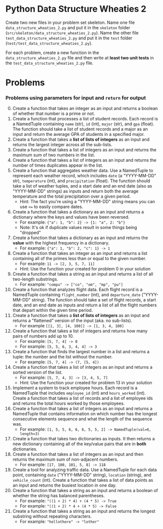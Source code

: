 # Python Data Structure Wheaties 2

Create two new files in your problem set skeleton. Name one file
`data_structure_wheaties_2.py` and put it in the `skeleton` folder
(`src/skeleton/data_structure_wheaties_2.py`). Name the other file
`test_data_structure_wheaties_2.py` and put it in the `test` folder
(`test/test_data_structure_wheaties_2.py`).

For each problem, create a new function in the `data_structure_wheaties_2.py` file
and then write at **least two unit tests** in the
`test_data_structure_wheaties_2.py` file.

# Problems

### Problems using **parameters** for input and `return` for output

0. Create a function that takes an integer as an input and returns a boolean of
   whether that number is a prime or not.
1. Create a function that processes a list of student records. Each record is
   a NamedTuple containing `name` (str), `id` (int), `major` (str), and `gpa`
   (float). The function should take a list of student records and a major as
   an input and return the average GPA of students in a specified major.
2. Create a function that takes a **list of lists of integers** as an input and
   returns the largest integer across all the sub-lists.
3. Create a function that takes a list of integers as an input and returns the
   maximum sum of two numbers in the list.
4. Create a function that takes a list of integers as an input and returns the
   number of times duplicates appear in the list.
5. Create a function that aggregates weather data. Use a NamedTuple to represent
   each weather record, which includes `date` (a "YYYY-MM-DD" str), `temperature`
   (int), and `precipitation` (float). The function should take a list of weather
   tuples, and a start date and an end date (also as "YYYY-MM-DD" strings) as
   inputs and return both the average temperature and the total precipitation
   over a given period.
    - Hint: The fact you're using a "YYYY-MM-DD" string means you can use `<=`
      to easily compare dates.
6. Create a function that takes a dictionary as an input and returns a
   dictionary where the keys and values have been reversed.
   - For example: `{"a": 1, "b": 2} -> {1: "a", 2: "b"}`
   - Note: It's ok if duplicate values result in some things being "dropped"
7. Create a function that takes a dictionary as an input and returns the
   **value** with the highest frequency in a dictionary.
   - For example: `{"a": 1, "b": 2, "c": 1} -> 1`
8. Create a function that takes an integer as an input and returns a list
   containing all of the primes less than or equal to the given number.
   - For example: `11 -> [2, 3, 5, 7, 11]`
   - Hint: Use the function your created for problem 0 in your solution
9. Create a function that takes a string as an input and returns a list of all
   two-length substrings.
   - For example: `"compu" -> ["co", "om", "mp", "pu"]`
10. Create a function that analyzes flight data. Each flight record is a NamedTuple
    containing `flight_number` (int), and `departure_date` ("YYYY-MM-DD" string).
    The function should take a set of flight records, a start date, and an end
    date as inputs and return a list of all the flight numbers that depart
    within the given time period.
11. Create a function that takes a **list of lists of integers** as an input
    and returns a "flattened" version of the input (aka. no sub-lists).
    - For example `[[1, 3], [4, 100]] -> [1, 3, 4, 100]`
12. Create a function that takes a list of integers and returns how many pairs of
    numbers add up to 10.
    - For example: `[5, 7, 4] -> 0`
    - For example: `[5, 5, 6, 3, 4, 4] -> 3`
13. Create a function that finds the largest number in a list and returns a
    tuple: the number and the list without the number.
    - For example: `[5, 7, 4] -> (7, [5, 4])`
14. Create a function that takes a list of integers as an input and returns
    a sorted version of the list.
    - For example: `[5, 7, 4, 3] -> [3, 4, 5, 7]`
    - Hint: Use the function your created for problem 13 in your solution
15. Implement a system to track employee hours. Each record is a NamedTuple
    that includes `employee_id` (int) and `hours_worked` (int). Create a
    function that takes a list of records and a list of employee ids and
    returns the total hours worked by those employees.
16. Create a function that takes a list of integers as an input and returns
    a NamedTuple that contains information on which number has the longest
    consecutive elements sequence and what the length of the sequence was.
    - For example: `[1, 5, 5, 6, 6, 6, 5, 5, 2] -> NamedTuple(val=6, length=3)`
17. Create a function that takes two dictionaries as inputs. It then returns
    a new dictionary containing all of the key/value pairs that are in **both**
    dictionaries.
18. Create a function that takes a list of integers as an input and then returns
    the maximum sum of non-adjacent numbers.
    - For example: `[17, 100, 101, 5, 8] -> 118`
19. Create a tool for analyzing traffic data. Use a NamedTuple for each data
    point, containing `date` ("YYYY-MM-DD" string), `location` (string), and
    `vehicle_count` (int). Create a function that takes a list of data points
    as an input and returns the busiest location in one day.
20. Create a function that takes a string as an input and returns a boolean of
    whether the string has balanced parentheses.
    - For example: `"((1 + 2) * 4) + (4 * 5) -> True`
    - For example: `"((1 + 2) * 4 + (4 * 5) -> False`
21. Create a function that takes a string as an input and returns the longest
    substring without repeating characters.
    - For example: `"hellothere" -> "lother"`
